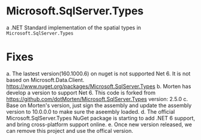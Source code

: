 # Microsoft.SqlServer.Types
a .NET Standard implementation of the spatial types in `Microsoft.SqlServer.Types`

# Fixes
a. The lastest version(160.1000.6) on nuget is not supported Net 6. It is not based on Microsoft.Data.Client. https://www.nuget.org/packages/Microsoft.SqlServer.Types
b. Morten has develop a version to support Net 6. This code is forked from https://github.com/dotMorten/Microsoft.SqlServer.Types version: 2.5.0
c. Base on Morten's version, just sign the assembly and update the assembly version to 10.0.0.0 to make sure the aseembly loaded.
d. The official Microsoft.SqlServer.Types NuGet package is starting to add .NET 6 support, and bring cross-platform support online. 
e. Once new version released, we can remove this project and use the offical version.

